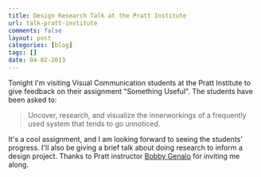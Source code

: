 ```yaml
---
title: Design Research Talk at the Pratt Institute
url: talk-pratt-institute
comments: false
layout: post
categories: [blog]
tags: []
date: 04-02-2013
---
```

Tonight I'm visiting Visual Communication students at the Pratt Institute to give feedback on their assignment "Something Useful". The students have been asked to: 
> Uncover, research, and visualize the innerworkings of a frequently used system that tends to go unnoticed.

It's a cool assignment, and I am looking forward to seeing the students' progress. I'll also be giving a brief talk about doing research to inform a design project. Thanks to Pratt instructor [Bobby Genalo](http://www.genalodesigns.com/) for inviting me along.
